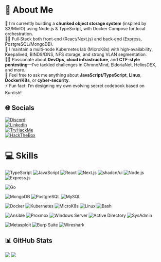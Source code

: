 # 💫 About Me
🔭 I’m currently building a **chunked object storage system** (inspired by S3/MinIO) using Node.js & TypeScript, with Docker Compose for local orchestration.  
👩‍💻 Full‑Stack both front‑end (React/Next.js) and back‑end (Express, PostgreSQL/MongoDB).  
🔧 I maintain a multi‑node Kubernetes lab (MicroK8s) with high‑availability, Keepalived, BIND9/DNS, NFS storage, and strong VLAN segmentation.  
🧑‍💼 Passionate about **DevOps**, **cloud infrastructure**, and **CTF‑style pentesting**—I’ve tackled challenges in ChronoMind, EldoriaNet, HeliosDEX, and more.  
💬 Feel free to ask me anything about **JavaScript/TypeScript**, **Linux**, **Docker/K8s**, or **cyber‑security**.  
⚡ Fun fact: I’m designing my own evolving secret codebook based on Kurdish!

## 🌐 Socials
[![Discord](https://img.shields.io/badge/Discord-%237289DA.svg?style=for-the-badge&logo=discord&logoColor=white)](https://discordapp.com/users/404581755337834496)  
[![LinkedIn](https://img.shields.io/badge/LinkedIn-%230077B5.svg?style=for-the-badge&logo=linkedin&logoColor=white)](https://linkedin.com/in/omed-akram-a645bb227)  
[![TryHackMe](https://img.shields.io/badge/TryHackMe-%23121011.svg?style=for-the-badge&logo=tryhackme&logoColor=red)](https://tryhackme.com/p/Omed09)  
[![HackTheBox](upload://tdrn81x2t5rIC7vYU6EBi3IxDHJ.png)](https://app.hackthebox.com/profile/468655)


# 💻 Skills

<!-- Frontend / Backend / DevOps / Security / System Admin -->

![TypeScript](https://img.shields.io/badge/typescript-%23007ACC.svg?style=for-the-badge&logo=typescript&logoColor=white)
![JavaScript](https://img.shields.io/badge/javascript-%23323330.svg?style=for-the-badge&logo=javascript&logoColor=%23F7DF1E)
![React](https://img.shields.io/badge/react-%2320232a.svg?style=for-the-badge&logo=react&logoColor=%2361DAFB)
![Next.js](https://img.shields.io/badge/Next.js-black?style=for-the-badge&logo=next.js&logoColor=white)
![shadcn/ui](https://img.shields.io/badge/shadcn/ui-%2320232A.svg?style=for-the-badge&logo=vercel&logoColor=white)
![Node.js](https://img.shields.io/badge/node.js-6DA55F?style=for-the-badge&logo=node.js&logoColor=white)
![Express.js](https://img.shields.io/badge/express.js-%23404d59?style=for-the-badge&logo=express&logoColor=%2361DAFB)

![Go](https://img.shields.io/badge/go-%2300ADD8.svg?style=for-the-badge&logo=go&logoColor=white)

![MongoDB](https://img.shields.io/badge/mongodb-%234ea94b?style=for-the-badge&logo=mongodb&logoColor=white)
![PostgreSQL](https://img.shields.io/badge/postgresql-%23316192?style=for-the-badge&logo=postgresql&logoColor=white)
![MySQL](https://img.shields.io/badge/mysql-%2300f?style=for-the-badge&logo=mysql&logoColor=white)

![Docker](https://img.shields.io/badge/docker-%230db7ed?style=for-the-badge&logo=docker&logoColor=white)
![Kubernetes](https://img.shields.io/badge/kubernetes-%23326ce5?style=for-the-badge&logo=kubernetes&logoColor=white)
![MicroK8s](https://img.shields.io/badge/MicroK8s-1F2023?style=for-the-badge&logo=ubuntu&logoColor=white)
![Linux](https://img.shields.io/badge/linux-%23000?style=for-the-badge&logo=linux&logoColor=white)
![Bash](https://img.shields.io/badge/bash-%23121011?style=for-the-badge&logo=gnu-bash&logoColor=white)

![Ansible](https://img.shields.io/badge/ansible-%23000000?style=for-the-badge&logo=ansible&logoColor=white)
![Proxmox](https://img.shields.io/badge/proxmox-%23E57000?style=for-the-badge&logo=proxmox&logoColor=white)
![Windows Server](https://img.shields.io/badge/windows%20server-0078D6?style=for-the-badge&logo=windows&logoColor=white)
![Active Directory](https://img.shields.io/badge/active%20directory-003366?style=for-the-badge&logo=microsoft&logoColor=white)
![SysAdmin](https://img.shields.io/badge/system%20admin-%23212121?style=for-the-badge&logo=gear&logoColor=white)

![Metasploit](https://img.shields.io/badge/metasploit-4E8CDE?style=for-the-badge&logo=metasploit&logoColor=white)
![Burp Suite](https://img.shields.io/badge/burp_suite-ff5722?style=for-the-badge&logo=burp-suite&logoColor=white)
![Wireshark](https://img.shields.io/badge/wireshark-1679A7?style=for-the-badge&logo=wireshark&logoColor=white)


## 📊 GitHub Stats
![](https://github-readme-stats.vercel.app/api?username=Omed0&theme=dark&include_all_commits=true&count_private=true)
![](https://github-readme-stats.vercel.app/api/top-langs/?username=Omed0&theme=dark&layout=compact)

